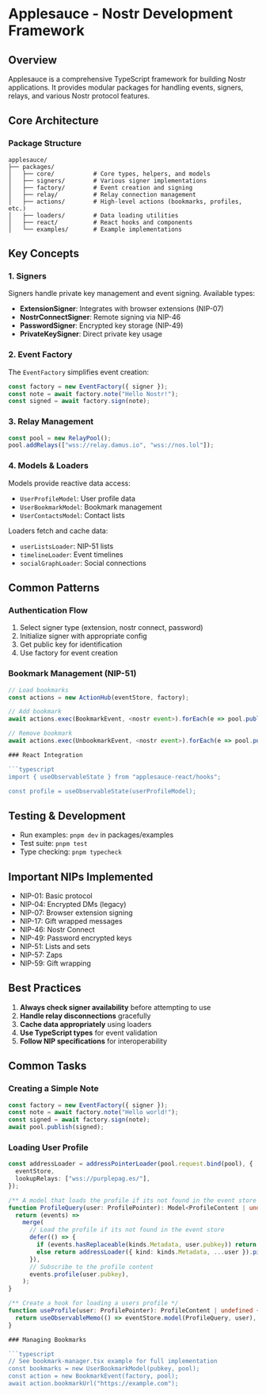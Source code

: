 # Applesauce - Nostr Development Framework

## Overview

Applesauce is a comprehensive TypeScript framework for building Nostr applications. It provides modular packages for handling events, signers, relays, and various Nostr protocol features.

## Core Architecture

### Package Structure

```
applesauce/
├── packages/
│   ├── core/           # Core types, helpers, and models
│   ├── signers/        # Various signer implementations
│   ├── factory/        # Event creation and signing
│   ├── relay/          # Relay connection management
│   ├── actions/        # High-level actions (bookmarks, profiles, etc.)
│   ├── loaders/        # Data loading utilities
│   ├── react/          # React hooks and components
│   └── examples/       # Example implementations
```

## Key Concepts

### 1. Signers

Signers handle private key management and event signing. Available types:

- **ExtensionSigner**: Integrates with browser extensions (NIP-07)
- **NostrConnectSigner**: Remote signing via NIP-46
- **PasswordSigner**: Encrypted key storage (NIP-49)
- **PrivateKeySigner**: Direct private key usage

### 2. Event Factory

The `EventFactory` simplifies event creation:

```typescript
const factory = new EventFactory({ signer });
const note = await factory.note("Hello Nostr!");
const signed = await factory.sign(note);
```

### 3. Relay Management

```typescript
const pool = new RelayPool();
pool.addRelays(["wss://relay.damus.io", "wss://nos.lol"]);
```

### 4. Models & Loaders

Models provide reactive data access:
- `UserProfileModel`: User profile data
- `UserBookmarkModel`: Bookmark management
- `UserContactsModel`: Contact lists

Loaders fetch and cache data:
- `userListsLoader`: NIP-51 lists
- `timelineLoader`: Event timelines
- `socialGraphLoader`: Social connections

## Common Patterns

### Authentication Flow

1. Select signer type (extension, nostr connect, password)
2. Initialize signer with appropriate config
3. Get public key for identification
4. Use factory for event creation

### Bookmark Management (NIP-51)

```typescript
// Load bookmarks
const actions = new ActionHub(eventStore, factory);

// Add bookmark
await actions.exec(BookmarkEvent, <nostr event>).forEach(e => pool.publish(<relays>, e))

// Remove bookmark
await actions.exec(UnbookmarkEvent, <nostr event>).forEach(e => pool.publish(<relays>, e))

### React Integration

```typescript
import { useObservableState } from "applesauce-react/hooks";

const profile = useObservableState(userProfileModel);
```

## Testing & Development

- Run examples: `pnpm dev` in packages/examples
- Test suite: `pnpm test`
- Type checking: `pnpm typecheck`

## Important NIPs Implemented

- NIP-01: Basic protocol
- NIP-04: Encrypted DMs (legacy)
- NIP-07: Browser extension signing
- NIP-17: Gift wrapped messages
- NIP-46: Nostr Connect
- NIP-49: Password encrypted keys
- NIP-51: Lists and sets
- NIP-57: Zaps
- NIP-59: Gift wrapping

## Best Practices

1. **Always check signer availability** before attempting to use
2. **Handle relay disconnections** gracefully
3. **Cache data appropriately** using loaders
4. **Use TypeScript types** for event validation
5. **Follow NIP specifications** for interoperability

## Common Tasks

### Creating a Simple Note

```typescript
const factory = new EventFactory({ signer });
const note = await factory.note("Hello world!");
const signed = await factory.sign(note);
await pool.publish(signed);
```

### Loading User Profile

```typescript
const addressLoader = addressPointerLoader(pool.request.bind(pool), {
  eventStore,
  lookupRelays: ["wss://purplepag.es/"],
});

/** A model that loads the profile if its not found in the event store */
function ProfileQuery(user: ProfilePointer): Model<ProfileContent | undefined> {
  return (events) =>
    merge(
      // Load the profile if its not found in the event store
      defer(() => {
        if (events.hasReplaceable(kinds.Metadata, user.pubkey)) return EMPTY;
        else return addressLoader({ kind: kinds.Metadata, ...user }).pipe(ignoreElements());
      }),
      // Subscribe to the profile content
      events.profile(user.pubkey),
    );
}

/** Create a hook for loading a users profile */
function useProfile(user: ProfilePointer): ProfileContent | undefined {
  return useObservableMemo(() => eventStore.model(ProfileQuery, user), [user.pubkey, user.relays?.join("|")]);
}

### Managing Bookmarks

```typescript
// See bookmark-manager.tsx example for full implementation
const bookmarks = new UserBookmarkModel(pubkey, pool);
const action = new BookmarkEvent(factory, pool);
await action.bookmarkUrl("https://example.com");
```